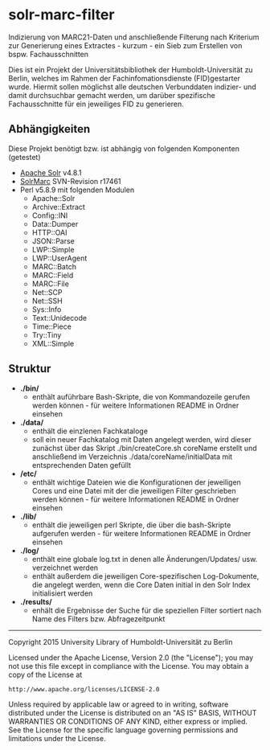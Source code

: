 # solr-marc-filter

Indizierung von MARC21-Daten und anschließende Filterung nach Kriterium zur Generierung eines Extractes - kurzum - ein Sieb zum Erstellen von bspw. Fachausschnitten

Dies ist ein Projekt der Universitätsbibliothek der Humboldt-Universität zu Berlin, welches im Rahmen der Fachinfomationsdienste (FID)gestarter wurde. Hiermit sollen möglichst alle deutschen Verbunddaten indizier- und damit durchsuchbar gemacht werden, um darüber spezifische Fachausschnitte für ein jeweiliges FID zu generieren.

## Abhängigkeiten

Diese Projekt benötigt bzw. ist abhängig von folgenden Komponenten (getestet)

- [Apache Solr](http://lucene.apache.org/solr/) v4.8.1 
- [SolrMarc](https://code.google.com/p/solrmarc/source/checkout) SVN-Revision r17461
- Perl v5.8.9 mit folgenden Modulen
    - Apache::Solr
    - Archive::Extract
    - Config::INI
    - Data::Dumper
    - HTTP::OAI
    - JSON::Parse
    - LWP::Simple
    - LWP::UserAgent
    - MARC::Batch
    - MARC::Field
    - MARC::File
    - Net::SCP
    - Net::SSH
    - Sys::Info
    - Text::Unidecode
    - Time::Piece
    - Try::Tiny
    - XML::Simple

## Struktur

- __./bin/__ 
    - enthält auführbare Bash-Skripte, die von Kommandozeile gerufen werden können - für weitere Informationen README in Ordner einsehen
- __./data/__ 
    - enthält die einzlenen Fachkataloge
    - soll ein neuer Fachkatalog mit Daten angelegt werden, wird dieser zunächst über das Skript ./bin/createCore.sh coreName erstellt und anschließend im Verzeichnis ./data/coreName/initialData mit entsprechenden Daten gefüllt
- __/etc/__ 
    - enthält wichtige Dateien wie die Konfigurationen der jeweiligen Cores und eine Datei mit der die jeweiligen Filter geschrieben werden können - für weitere Informationen README in Ordner einsehen 
- __./lib/__
    - enthält die jeweiligen perl Skripte, die über die bash-Skripte aufgerufen werden - für weitere Informationen README in Ordner einsehen 
- __./log/__ 
    - enthält eine globale log.txt in denen alle Änderungen/Updates/ usw. verzeichnet werden
    - enthält außerdem die jeweiligen Core-spezifischen Log-Dokumente, die angelegt werden, wenn die Core Daten initial in den Solr Index initialisiert werden
- __./results/__ 
    - enhält die Ergebnisse der Suche für die speziellen Filter sortiert nach Name des Filters bzw. Abfragezeitpunkt

    
-----------

Copyright 2015 University Library of Humboldt-Universität zu Berlin

Licensed under the Apache License, Version 2.0 (the "License");
you may not use this file except in compliance with the License.
You may obtain a copy of the License at

    http://www.apache.org/licenses/LICENSE-2.0

Unless required by applicable law or agreed to in writing, software
distributed under the License is distributed on an "AS IS" BASIS,
WITHOUT WARRANTIES OR CONDITIONS OF ANY KIND, either express or implied.
See the License for the specific language governing permissions and
limitations under the License.